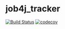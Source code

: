 # job4j_tracker
[![Build Status](https://travis-ci.org/astolbin/job4j_tracker.svg?branch=master)](https://travis-ci.org/astolbin/job4j_tracker)
[![codecov](https://codecov.io/gh/astolbin/job4j_tracker/branch/master/graph/badge.svg)](https://codecov.io/gh/astolbin/job4j_tracker)